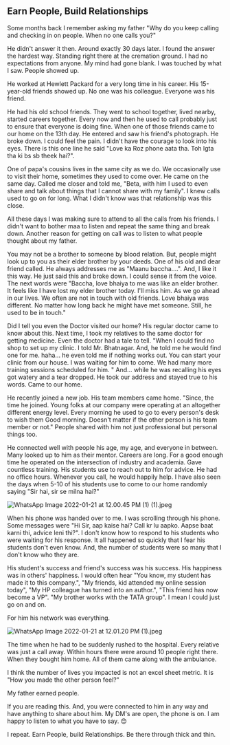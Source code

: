 ## Earn People, Build Relationships



Some months back I remember asking my father "Why do you keep calling and checking in on people. When no one calls you?"

He didn't answer it then. Around exactly 30 days later. l found the answer the hardest way. Standing right there at the cremation ground. I had no expectations from anyone. My mind had gone blank. I was touched by what I saw. People showed up. 

He worked at Hewlett Packard for a very long time in his career. His 15-year-old friends showed up. No one was his colleague. Everyone was his friend.

He had his old school friends. They went to school together, lived nearby, started careers together. Every now and then he used to call probably just to ensure that everyone is doing fine. When one of those friends came to our home on the 13th day. He entered and saw his friend's photograph. He broke down. I could feel the pain. I didn't have the courage to look into his eyes. There is this one line he said "Love ka Roz phone aata tha. Toh lgta tha ki bs sb theek hai?".

One of papa's cousins lives in the same city as we do. We occasionally use to visit their home, sometimes they used to come over. He came on the same day. Called me closer and told me, "Beta, with him I used to even share and talk about things that I cannot share with my family". I knew calls used to go on for long. What I didn't know was that relationship was this close.

All these days I was making sure to attend to all the calls from his friends. I didn't want to bother maa to listen and repeat the same thing and break down. Another reason for getting on call was to listen to what people thought about my father. 

You may not be a brother to someone by blood relation. But, people might look up to you as their elder brother by your deeds. One of his old and dear friend called. He always addresses me as "Maanu baccha....". And, I like it this way. He just said this and broke down. I could sense it from the voice. The next words were "Baccha, love bhaiya to me was like an elder brother. It feels like I have lost my elder brother today. I'll miss him. As we go ahead in our lives. We often are not in touch with old friends. Love bhaiya was different. No matter how long back he might have met someone. Still, he used to be in touch."

Did I tell you even the Doctor visited our home? His regular doctor came to know about this. Next time, I took my relatives to the same doctor for getting medicine. Even the doctor had a tale to tell. "When I could find no shop to set up my clinic. I told Mr. Bhatnagar. And, he told me he would find one for me. haha... he even told me if nothing works out. You can start your clinic from our house. I was waiting for him to come. We had many more training sessions scheduled for him. " And... while he was recalling his eyes got watery and a tear dropped. He took our address and stayed true to his words. Came to our home.

He recently joined a new job. His team members came home. "Since, the time he joined. Young folks at our company were operating at an altogether different energy level. Every morning he used to go to every person's desk to wish them Good morning. Doesn't matter if the other person is his team member or not." People shared with him not just professional but personal things too. 

He connected well with people his age, my age, and everyone in between. Many looked up to him as their mentor. Careers are long. For a good enough time he operated on the intersection of industry and academia. Gave countless training. His students use to reach out to him for advice. He had no office hours. Whenever you call, he would happily help. I have also seen the days when 5-10 of his students use to come to our home randomly saying "Sir hai, sir se milna hai?"



![WhatsApp Image 2022-01-21 at 12.00.45 PM (1) (1).jpeg](https://cdn.hashnode.com/res/hashnode/image/upload/v1642747237303/6JjgzbZkDO.jpeg)

When his phone was handed over to me. I was scrolling through his phone. Some messages were "Hi Sir, aap kaise hai? Call kr lu aapko. Aapse baat karni thi, advice leni thi?". I don't know how to respond to his students who were waiting for his response. It all happened so quickly that I fear his students don't even know. And, the number of students were so many that I don't know who they are.

His student's success and friend's success was his success. His happiness was in others' happiness. I would often hear "You know, my student has made it to this company.", "My friends, kid attended my online session today", "My HP colleague has turned into an author.", "This friend has now become a VP". "My brother works with the TATA group". I mean I could just go on and on. 

For him his network was everything.


![WhatsApp Image 2022-01-21 at 12.01.20 PM (1).jpeg](https://cdn.hashnode.com/res/hashnode/image/upload/v1642747151787/poJ43C6h5.jpeg)

The time when he had to be suddenly rushed to the hospital. Every relative was just a call away. Within hours there were around 10 people right there. When they bought him home. All of them came along with the ambulance. 

I think the number of lives you impacted is not an excel sheet metric. It is "How you made the other person feel?"

My father earned people.

If you are reading this. And, you were connected to him in any way and have anything to share about him. My DM's are open, the phone is on. I am happy to listen to what you have to say. 😊


I repeat. Earn People, build Relationships. Be there through thick and thin. 
                

 
   